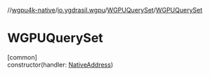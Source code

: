 //[wgpu4k-native](../../../index.md)/[io.ygdrasil.wgpu](../index.md)/[WGPUQuerySet](index.md)/[WGPUQuerySet](-w-g-p-u-query-set.md)

# WGPUQuerySet

[common]\
constructor(handler: [NativeAddress](../../ffi/-native-address/index.md))